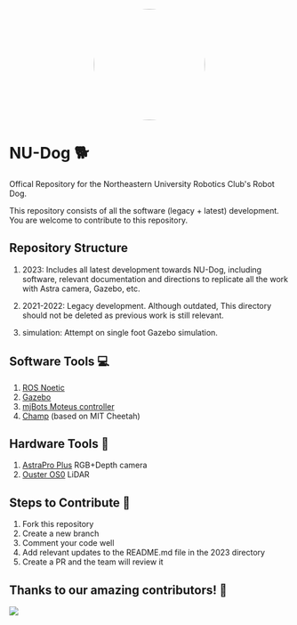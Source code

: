 <p align="center">
     <img src="https://avatars.githubusercontent.com/u/115505515?s=400&u=88634494b2fd8d86a015d1fa312a77a39ff46cd8&v=4" width="200" style="border-radius:50%"/>

# NU-Dog 🐕
Offical Repository for the Northeastern University Robotics Club's Robot Dog.

This repository consists of all the software (legacy + latest) development. You are welcome to contribute to this repository.
## Repository Structure

1) 2023: Includes all latest development towards NU-Dog, including software, relevant documentation and directions to replicate all the work with Astra camera, Gazebo, etc.

2) 2021-2022: Legacy development. Although outdated, This directory should not be deleted as previous work is still relevant.

3) simulation: Attempt on single foot Gazebo simulation.

## Software Tools 💻
1) [ROS Noetic](http://wiki.ros.org/noetic)
2) [Gazebo](https://gazebosim.org/home)
3) [mjBots Moteus controller](https://github.com/mjbots/moteus)
4) [Champ](https://github.com/chvmp/champ) (based on MIT Cheetah)

## Hardware Tools 🔧
1) [AstraPro Plus](https://shop.orbbec3d.com/Astra-Pro-Plus) RGB+Depth camera
2) [Ouster OS0](https://ouster.com/products/scanning-lidar/os0-sensor/) LiDAR

## Steps to Contribute 🤝

1) Fork this repository
2) Create a new branch
3) Comment your code well
4) Add relevant updates to the README.md file in the 2023 directory
4) Create a PR and the team will review it

## Thanks to our amazing contributors! 🚀

<a href="https://github.com/NEURoboticsClub/NU-Dog/graphs/contributors">
  <img src="https://contrib.rocks/image?repo=NEURoboticsClub/NU-Dog" />
</a>
